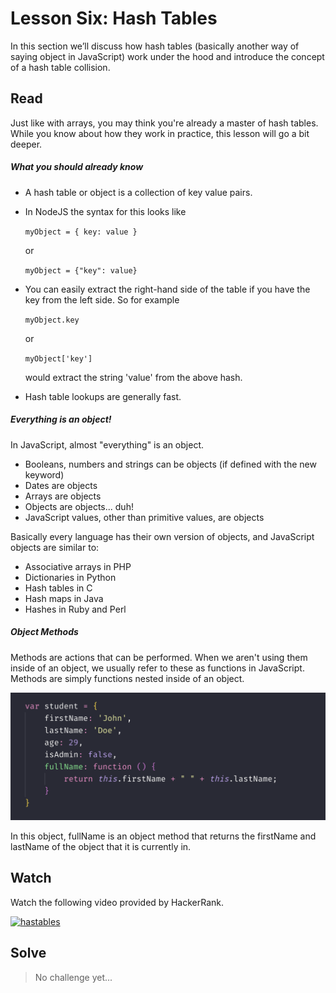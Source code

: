 
# Lesson Six: Hash Tables

In this section we’ll discuss how hash tables (basically another way of saying object in JavaScript) work under the hood and introduce the concept of a hash table collision.

## Read



Just like with arrays, you may think you're already a master of hash tables. While you know about how they work in practice, this lesson will go a bit deeper.

##### What you should already know

-   A hash table or object is a collection of key value pairs.
-   In NodeJS the syntax for this looks like
    
    `myObject = { key: value }`
    
    or
  
    `myObject = {"key": value}`
    
    
-   You can easily extract the right-hand side of the table if you have the key from the left side. So for example
    
    `myObject.key`
    
    or
    
    `myObject['key']`
    
    would extract the string 'value' from the above hash.
-   Hash table lookups are generally fast.

##### Everything is an object!

In JavaScript, almost "everything" is an object.

-   Booleans, numbers and strings can be objects (if defined with the new keyword)
-   Dates are objects
-   Arrays are objects
-   Objects are objects... duh!
-   JavaScript values, other than primitive values, are objects

Basically every language has their own version of objects, and JavaScript objects are similar to:

-   Associative arrays in PHP
-   Dictionaries in Python
-   Hash tables in C
-   Hash maps in Java
-   Hashes in Ruby and Perl

##### Object Methods

Methods are actions that can be performed. When we aren't using them inside of an object, we usually refer to these as functions in JavaScript. Methods are simply functions nested inside of an object.

![object example](./assets/images/hash1.png)

In this object, fullName is an object method that returns the firstName and lastName of the object that it is currently in.

## Watch

Watch the following video provided by HackerRank.

[![hastables](http://img.youtube.com/vi/shs0KM3wKv8/0.jpg)](https://youtu.be/shs0KM3wKv8  "hashtables")


## Solve

 
> No challenge yet...
